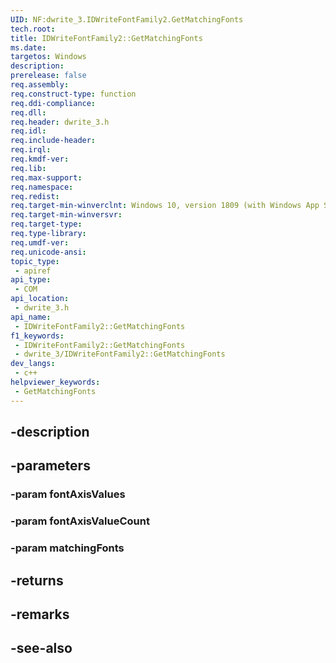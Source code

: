```yaml
---
UID: NF:dwrite_3.IDWriteFontFamily2.GetMatchingFonts
tech.root: 
title: IDWriteFontFamily2::GetMatchingFonts
ms.date: 
targetos: Windows
description: 
prerelease: false
req.assembly: 
req.construct-type: function
req.ddi-compliance: 
req.dll: 
req.header: dwrite_3.h
req.idl: 
req.include-header: 
req.irql: 
req.kmdf-ver: 
req.lib: 
req.max-support: 
req.namespace: 
req.redist: 
req.target-min-winverclnt: Windows 10, version 1809 (with Windows App SDK 0.5 or later)
req.target-min-winversvr: 
req.target-type: 
req.type-library: 
req.umdf-ver: 
req.unicode-ansi: 
topic_type:
 - apiref
api_type:
 - COM
api_location:
 - dwrite_3.h
api_name:
 - IDWriteFontFamily2::GetMatchingFonts
f1_keywords:
 - IDWriteFontFamily2::GetMatchingFonts
 - dwrite_3/IDWriteFontFamily2::GetMatchingFonts
dev_langs:
 - c++
helpviewer_keywords:
 - GetMatchingFonts
---
```


## -description

## -parameters

### -param fontAxisValues

### -param fontAxisValueCount

### -param matchingFonts

## -returns

## -remarks

## -see-also

